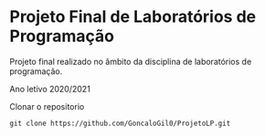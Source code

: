 # Projeto Final de Laboratórios de Programação

Projeto final realizado no âmbito da disciplina de laboratórios de programação.

Ano letivo 2020/2021

Clonar o repositorio

``` 
git clone https://github.com/GoncaloGil0/ProjetoLP.git
```
